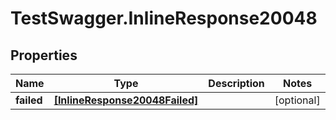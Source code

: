 # TestSwagger.InlineResponse20048

## Properties

Name | Type | Description | Notes
------------ | ------------- | ------------- | -------------
**failed** | [**[InlineResponse20048Failed]**](InlineResponse20048Failed.md) |  | [optional] 


